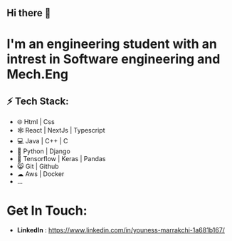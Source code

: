 ## Hi there 👋



 # I'm an engineering student with an intrest in Software engineering and Mech.Eng

 ## ⚡ Tech Stack:
 - 🌐 Html | Css
 - 🕸 React | NextJs | Typescript
 - 💻 Java | C++ | C
 - 🐍 Python | Django
 - 🤖 Tensorflow | Keras | Pandas
 - 😸 Git | Github
 - ☁ Aws | Docker
 - ...
 

# Get In Touch:
- **LinkedIn** : https://www.linkedin.com/in/youness-marrakchi-1a681b167/
